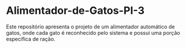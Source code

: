 # Alimentador-de-Gatos-PI-3
Este repositório apresenta o projeto de um alimentador automático de gatos, onde cada gato é reconhecido pelo sistema e possui uma porção específica de ração.

